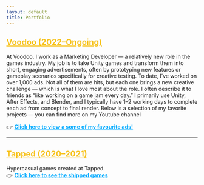 ```yaml
---
layout: default
title: Portfolio
---
```


## <a href="voodoo" style="color: #f7c31f;">Voodoo (2022–Ongoing)</a>  

At Voodoo, I work as a Marketing Developer — a relatively new role in the games industry. My job is to take Unity games and transform them into short, engaging advertisements, often by prototyping new features or gameplay scenarios specifically for creative testing.
To date, I’ve worked on over 1,000 ads. Not all of them are hits, but each one brings a new creative challenge — which is what I love most about the role. I often describe it to friends as “like working on a game jam every day.”
I primarily use Unity, After Effects, and Blender, and I typically have 1–2 working days to complete each ad from concept to final render.
Below is a selection of my favorite projects — you can find more on my Youtube channel
 
👉 <strong><a href="voodoo" style="color: #00aaff;">Click here to view a some of my favourite ads!</a></strong>

---

## <a href="tapped" style="color: #f7c31f;">Tapped (2020–2021)</a>

Hypercasual games created at Tapped.  
👉 <strong><a href="tapped" style="color: #00aaff;">Click here to see the shipped games</a></strong>
